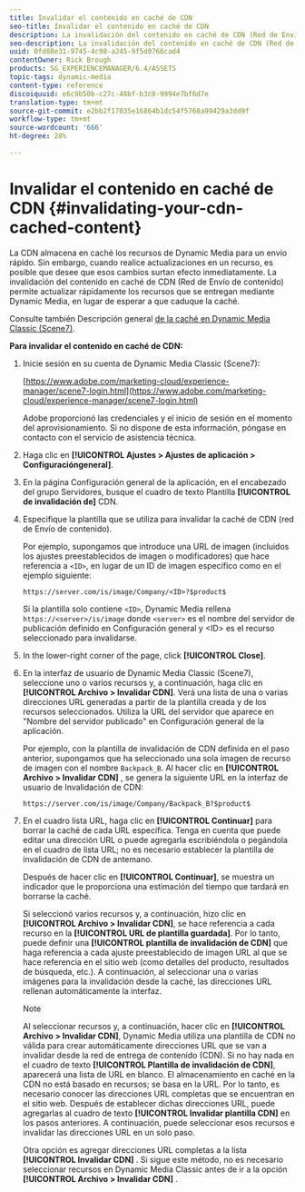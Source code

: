```yaml
---
title: Invalidar el contenido en caché de CDN
seo-title: Invalidar el contenido en caché de CDN
description: La invalidación del contenido en caché de CDN (Red de Envío de contenido) permite actualizar rápidamente los recursos que se entregan mediante Dynamic Media, en lugar de esperar a que caduque la caché.
seo-description: La invalidación del contenido en caché de CDN (Red de Envío de contenido) permite actualizar rápidamente los recursos que se entregan mediante Dynamic Media, en lugar de esperar a que caduque la caché.
uuid: 0fd88e31-9745-4c98-a245-9f5d0766cad4
contentOwner: Rick Brough
products: SG_EXPERIENCEMANAGER/6.4/ASSETS
topic-tags: dynamic-media
content-type: reference
discoiquuid: e6c9b50b-c27c-48bf-b3c0-9994e7bf6d7e
translation-type: tm+mt
source-git-commit: e2bb2f17035e16864b1dc54f5768a99429a3dd9f
workflow-type: tm+mt
source-wordcount: '666'
ht-degree: 28%

---
```



# Invalidar el contenido en caché de CDN {#invalidating-your-cdn-cached-content}

La CDN almacena en caché los recursos de Dynamic Media para un envío rápido. Sin embargo, cuando realice actualizaciones en un recurso, es posible que desee que esos cambios surtan efecto inmediatamente. La invalidación del contenido en caché de CDN (Red de Envío de contenido) permite actualizar rápidamente los recursos que se entregan mediante Dynamic Media, en lugar de esperar a que caduque la caché.

Consulte también Descripción general [de la caché en Dynamic Media Classic (Scene7)](https://helpx.adobe.com/experience-manager/scene7/kb/base/caching-questions/scene7-caching-overview.html).

**Para invalidar el contenido en caché de CDN:**

1. Inicie sesión en su cuenta de Dynamic Media Classic (Scene7):

   [https://www.adobe.com/marketing-cloud/experience-manager/scene7-login.html](https://www.adobe.com/marketing-cloud/experience-manager/scene7-login.html)

   Adobe proporcionó las credenciales y el inicio de sesión en el momento del aprovisionamiento. Si no dispone de esta información, póngase en contacto con el servicio de asistencia técnica.

1. Haga clic en **[!UICONTROL Ajustes > Ajustes de aplicación > Configuracióngeneral]**.
1. En la página Configuración general de la aplicación, en el encabezado del grupo Servidores, busque el cuadro de texto Plantilla **[!UICONTROL de invalidación de]** CDN.

1. Especifique la plantilla que se utiliza para invalidar la caché de CDN (red de Envío de contenido).

   Por ejemplo, supongamos que introduce una URL de imagen (incluidos los ajustes preestablecidos de imagen o modificadores) que hace referencia a `<ID>`, en lugar de un ID de imagen específico como en el ejemplo siguiente:

   `https://server.com/is/image/Company/<ID>?$product$`

   Si la plantilla solo contiene `<ID>`, Dynamic Media rellena `https://<server>/is/image` donde `<server>` es el nombre del servidor de publicación definido en Configuración general y &lt;ID> es el recurso seleccionado para invalidarse.

1. In the lower-right corner of the page, click **[!UICONTROL Close]**.
1. En la interfaz de usuario de Dynamic Media Classic (Scene7), seleccione uno o varios recursos y, a continuación, haga clic en **[!UICONTROL Archivo > Invalidar CDN]**. Verá una lista de una o varias direcciones URL generadas a partir de la plantilla creada y de los recursos seleccionados. Utiliza la URL del servidor que aparece en &quot;Nombre del servidor publicado&quot; en Configuración general de la aplicación.

   Por ejemplo, con la plantilla de invalidación de CDN definida en el paso anterior, supongamos que ha seleccionado una sola imagen de recurso de imagen con el nombre `Backpack_B`. Al hacer clic en **[!UICONTROL Archivo > Invalidar CDN]** , se genera la siguiente URL en la interfaz de usuario de Invalidación de CDN:

   `https://server.com/is/image/Company/Backpack_B?$product$`

1. En el cuadro lista URL, haga clic en **[!UICONTROL Continuar]** para borrar la caché de cada URL específica. Tenga en cuenta que puede editar una dirección URL o puede agregarla escribiéndola o pegándola en el cuadro de lista URL; no es necesario establecer la plantilla de invalidación de CDN de antemano.

   Después de hacer clic en **[!UICONTROL Continuar]**, se muestra un indicador que le proporciona una estimación del tiempo que tardará en borrarse la caché.

   Si seleccionó varios recursos y, a continuación, hizo clic en **[!UICONTROL Archivo > Invalidar CDN]**, se hace referencia a cada recurso en la **[!UICONTROL URL de plantilla guardada]**. Por lo tanto, puede definir una **[!UICONTROL plantilla de invalidación de CDN]** que haga referencia a cada ajuste preestablecido de imagen URL al que se hace referencia en el sitio web (como detalles del producto, resultados de búsqueda, etc.). A continuación, al seleccionar una o varias imágenes para la invalidación desde la caché, las direcciones URL rellenan automáticamente la interfaz.

   >[!NOTE]
   >
   >Al seleccionar recursos y, a continuación, hacer clic en **[!UICONTROL Archivo > Invalidar CDN]**, Dynamic Media utiliza una plantilla de CDN no válida para crear automáticamente direcciones URL que se van a invalidar desde la red de entrega de contenido (CDN). Si no hay nada en el cuadro de texto **[!UICONTROL Plantilla de invalidación de CDN]**, aparecerá una lista de URL en blanco. El almacenamiento en caché en la CDN no está basado en recursos; se basa en la URL. Por lo tanto, es necesario conocer las direcciones URL completas que se encuentran en el sitio web. Después de establecer dichas direcciones URL, puede agregarlas al cuadro de texto **[!UICONTROL Invalidar plantilla CDN]** en los pasos anteriores. A continuación, puede seleccionar esos recursos e invalidar las direcciones URL en un solo paso.
   >
   >Otra opción es agregar direcciones URL completas a la lista **[!UICONTROL Invalidar CDN]** . Si sigue este método, no es necesario seleccionar recursos en Dynamic Media Classic antes de ir a la opción **[!UICONTROL Archivo > Invalidar CDN]** .

